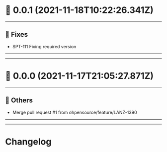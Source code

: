 # :confetti_ball: 0.0.1 (2021-11-18T10:22:26.341Z)
- - -
## :bug: Fixes
* SPT-111 Fixing required version
- - -
- - -
# :confetti_ball: 0.0.0 (2021-11-17T21:05:27.871Z)
- - -
## :newspaper: Others
* Merge pull request #1 from ohpensource/feature/LANZ-1390
- - -
- - -
# Changelog
